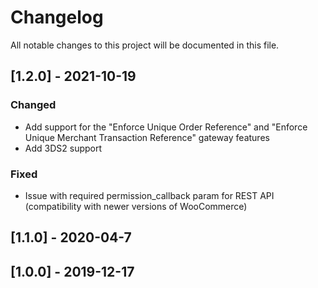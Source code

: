 # Changelog
All notable changes to this project will be documented in this file.

## [1.2.0] - 2021-10-19
### Changed
- Add support for the "Enforce Unique Order Reference" and "Enforce Unique Merchant Transaction Reference" gateway features
- Add 3DS2 support

### Fixed
- Issue with required permission_callback param for REST API (compatibility with newer versions of WooCommerce)


## [1.1.0] - 2020-04-7


## [1.0.0] - 2019-12-17



